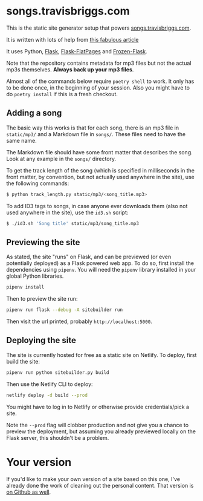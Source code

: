 # songs.travisbriggs.com
This is the static site generator setup that powers [songs.travisbriggs.com](https://songs.travisbriggs.com).

It is written with lots of help from
[this fabulous article](https://nicolas.perriault.net/code/2012/dead-easy-yet-powerful-static-website-generator-with-flask/)

It uses Python, [Flask](http://flask.pocoo.org/), [Flask-FlatPages](https://pythonhosted.org/Flask-FlatPages/) and
[Frozen-Flask](https://pythonhosted.org/Frozen-Flask/).

Note that the repository contains metadata for mp3 files but not the actual mp3s themselves. **Always back up your
mp3 files**.

Almost all of the commands below require `poetry shell` to work. It only has to be done once, in the beginning of your
session. Also you might have to do `poetry install` if this is a fresh checkout.

## Adding a song

The basic way this works is that for each song, there is an mp3 file in `static/mp3/` and a Markdown file in
`songs/`. These files need to have the same name.

The Markdown file should have some front matter that describes the song. Look at any example in the `songs/`
directory.

To get the track length of the song (which is specified in milliseconds in the front matter, by convention, but
not actually used anywhere in the site), use the following commands:

```bash
$ python track_length.py static/mp3/<song_title.mp3>
```

To add ID3 tags to songs, in case anyone ever downloads them (also not used anywhere in the site), use the
`id3.sh` script:

```bash
$ ./id3.sh 'Song title' static/mp3/song_title.mp3
```

## Previewing the site

As stated, the site "runs" on Flask, and can be previewed (or even potentially deployed) as a Flask powered
web app. To do so, first install the dependencies using `pipenv`. You will need the `pipenv` library
installed in your global Python libraries.

```bash
pipenv install
```

Then to preview the site run:

```bash
pipenv run flask --debug -A sitebuilder run
```

Then visit the url printed, probably `http://localhost:5000`.

## Deploying the site

The site is currently hosted for free as a static site on Netlify. To deploy, first build the site:

```bash
pipenv run python sitebuilder.py build
```

Then use the Netlify CLI to deploy:

```bash
netlify deploy -d build --prod
```

You might have to log in to Netlify or otherwise provide credentials/pick a site.

Note the `--prod` flag will clobber production and not give you a chance to preview the deployment, but assuming
you already previewed locally on the Flask server, this shouldn't be a problem.

# Your version

If you'd like to make your own version of a site based on this one, I've already done the work of
cleaning out the personal content. That version is [on Github as well](https://github.com/audiodude/rainfall).
